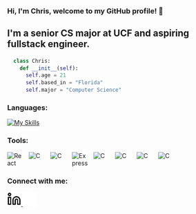 ### Hi, I'm Chris, welcome to my GitHub profile! 👋

## I'm a senior CS major at UCF and aspiring fullstack engineer.

```python
  class Chris:
    def __init__(self):
      self.age = 21
      self.based_in = "Florida"
      self.major = "Computer Science"
```

### Languages:


[![My Skills](https://skillicons.dev/icons?i=python,java,c,javascript,typescript)](https://skillicons.dev)

### Tools:

[<img align="left" alt="React" width="40px" src="https://cdn.jsdelivr.net/gh/devicons/devicon/icons/react/react-original.svg" style="padding-right:10px;" />][react]
[<img align="left" alt="C" width="40px" src="https://www.svgrepo.com/show/374118/tailwind.svg" style="padding-right:10px;" />][tailwind]
[<img align="left" alt="C" width="40px" src="https://cdn.iconscout.com/icon/free/png-512/free-node-js-logo-icon-download-in-svg-png-gif-file-formats--nodejs-programming-language-pack-logos-icons-1174925.png?f=webp&w=256" style="padding-right:10px;" />][node]
[<img align="left" alt="Express" width="40px" src="https://img.icons8.com/?size=100&id=2ZOaTclOqD4q&format=png&color=000000" style="padding-right:10px;" />][express]
[<img align="left" alt="C" width="40px" src="https://icon.icepanel.io/Technology/svg/Apache-Airflow.svg" style="padding-right:10px;" />][apache-airflow]
[<img align="left" alt="C" width="40px" src="https://icon.icepanel.io/Technology/svg/Google-Cloud.svg" style="padding-right:10px;" />][gcp]
[<img align="left" alt="C" width="40px" src="https://wiki.postgresql.org/images/a/a4/PostgreSQL_logo.3colors.svg" style="padding-right:10px;" />][postgresql]
[<img align="left" alt="C" width="40px" src="https://cdn.worldvectorlogo.com/logos/mongodb-icon-1.svg" style="padding-right:10px;" />][mongodb]

<br />
<br />

### Connect with me:

<a href="https://linkedin.com/in/chris-jaksec-442a0b23a#gh-light-mode-only">
  <img src="./img/linkedin-light.svg" alt="LinkedIn" width="32" />
</a>
<a href="https://linkedin.com/in/chris-jaksec-442a0b23a#gh-dark-mode-only">
  <img src="./img/linkedin-dark.svg" alt="LinkedIn" width="32" />
</a>

<br />

[linkedin]: https://www.linkedin.com/in/chris-jaksec-442a0b23a/
[c]: https://en.wikipedia.org/wiki/C_(programming_language)
[react]: https://reactjs.org/
[express]: https://expressjs.com/
[python]: https://www.python.org/
[javascript]: https://www.javascript.com/
[typescript]: https://www.typescriptlang.org/
[node]: https://nodejs.org/en
[java]: https://www.java.com/en/
[mongodb]: https://www.mongodb.com/
[tailwind]: https://tailwindcss.com/
[gcp]: https://cloud.google.com/
[postgresql]: https://www.postgresql.org/
[apache-airflow]: https://airflow.apache.org/
